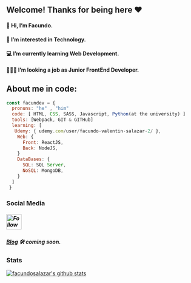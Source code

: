 ## Welcome! Thanks for being here ❤️
#### 👋 Hi, I’m Facundo.
#### 👀 I’m interested in Technology.
#### 💻 I’m currently learning Web Development. 
#### 👨🏻‍💻 I’m looking a job as Junior FrontEnd Developer.

## About me in code:
```javascript
const facundev = {
  pronuns: "he" , "him"
  code: [ HTML, CSS, SASS, Javascript, Python(at the university) ]
  tools: [Webpack, GIT & GITHub]
  learning: [
   Udemy: { udemy.com/user/facundo-valentin-salazar-2/ },
    Web: {
      Front: ReactJS,
      Back: NodeJS,
    }
    DataBases: {
      SQL: SQL Server,
      NoSQL: MongoDB,
    }
  ]
 }
```
### Social Media
##### [<img src="https://raw.githubusercontent.com/Raymo111/Raymo111/master/socials/instagram.svg" height="40em" align="center" alt="Follow Facundev on Instagram" title="Follow Facundev on Instagram"/>](https://www.instagram.com/facundev/)
##### [Blog](https://www.facun.dev/) 🛠 <i>coming soon</i>.

### Stats
[![facundosalazar's github stats](https://github-readme-stats.vercel.app/api?username=facundosalazar)](https://github.com/anuraghazra/github-readme-stats)

